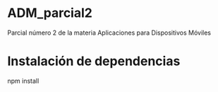 # ADM_parcial2
Parcial número 2 de la materia Aplicaciones para Dispositivos Móviles

# Instalación de dependencias
npm install

